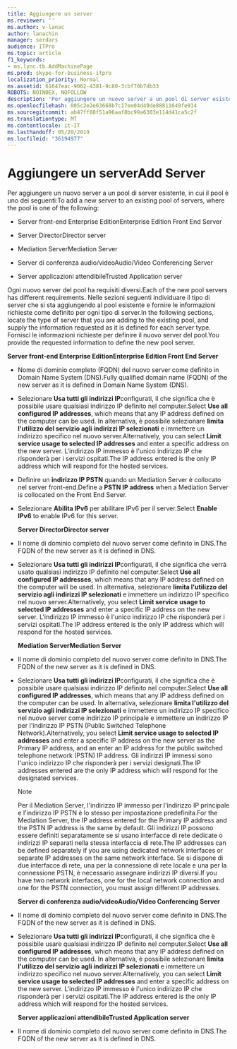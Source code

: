 ```yaml
---
title: Aggiungere un server
ms.reviewer: ''
ms.author: v-lanac
author: lanachin
manager: serdars
audience: ITPro
ms.topic: article
f1_keywords:
- ms.lync.tb.AddMachinePage
ms.prod: skype-for-business-itpro
localization_priority: Normal
ms.assetid: 61647eac-9062-4381-9c80-3cbf70b7db33
ROBOTS: NOINDEX, NOFOLLOW
description: 'Per aggiungere un nuovo server a un pool di server esistente, in cui il pool è uno dei seguenti:'
ms.openlocfilehash: 005c2e2e63668b7c17ee04d49de88811649fe914
ms.sourcegitcommit: ab47ff88f51a96aaf8bc99a6303e114d41ca5c2f
ms.translationtype: MT
ms.contentlocale: it-IT
ms.lasthandoff: 05/20/2019
ms.locfileid: "36194977"
---
```

# <a name="add-server"></a><span data-ttu-id="58ca4-103">Aggiungere un server</span><span class="sxs-lookup"><span data-stu-id="58ca4-103">Add Server</span></span>
 
<span data-ttu-id="58ca4-104">Per aggiungere un nuovo server a un pool di server esistente, in cui il pool è uno dei seguenti:</span><span class="sxs-lookup"><span data-stu-id="58ca4-104">To add a new server to an existing pool of servers, where the pool is one of the following:</span></span>
  
- <span data-ttu-id="58ca4-105">Server front-end Enterprise Edition</span><span class="sxs-lookup"><span data-stu-id="58ca4-105">Enterprise Edition Front End Server</span></span>
    
- <span data-ttu-id="58ca4-106">Server Director</span><span class="sxs-lookup"><span data-stu-id="58ca4-106">Director server</span></span>
    
- <span data-ttu-id="58ca4-107">Mediation Server</span><span class="sxs-lookup"><span data-stu-id="58ca4-107">Mediation Server</span></span>
    
- <span data-ttu-id="58ca4-108">Server di conferenza audio/video</span><span class="sxs-lookup"><span data-stu-id="58ca4-108">Audio/Video Conferencing Server</span></span>
    
- <span data-ttu-id="58ca4-109">Server applicazioni attendibile</span><span class="sxs-lookup"><span data-stu-id="58ca4-109">Trusted Application server</span></span>
    
<span data-ttu-id="58ca4-110">Ogni nuovo server del pool ha requisiti diversi.</span><span class="sxs-lookup"><span data-stu-id="58ca4-110">Each of the new pool servers has different requirements.</span></span> <span data-ttu-id="58ca4-111">Nelle sezioni seguenti individuare il tipo di server che si sta aggiungendo al pool esistente e fornire le informazioni richieste come definito per ogni tipo di server.</span><span class="sxs-lookup"><span data-stu-id="58ca4-111">In the following sections, locate the type of server that you are adding to the existing pool, and supply the information requested as it is defined for each server type.</span></span> <span data-ttu-id="58ca4-112">Fornisci le informazioni richieste per definire il nuovo server del pool.</span><span class="sxs-lookup"><span data-stu-id="58ca4-112">You provide the requested information to define the new pool server.</span></span>
  
 <span data-ttu-id="58ca4-113">**Server front-end Enterprise Edition**</span><span class="sxs-lookup"><span data-stu-id="58ca4-113">**Enterprise Edition Front End Server**</span></span>
  
- <span data-ttu-id="58ca4-114">Nome di dominio completo (FQDN) del nuovo server come definito in Domain Name System (DNS).</span><span class="sxs-lookup"><span data-stu-id="58ca4-114">Fully qualified domain name (FQDN) of the new server as it is defined in Domain Name System (DNS).</span></span>
    
- <span data-ttu-id="58ca4-115">Selezionare **Usa tutti gli indirizzi IP**configurati, il che significa che è possibile usare qualsiasi indirizzo IP definito nel computer.</span><span class="sxs-lookup"><span data-stu-id="58ca4-115">Select **Use all configured IP addresses**, which means that any IP address defined on the computer can be used.</span></span> <span data-ttu-id="58ca4-116">In alternativa, è possibile selezionare **limita l'utilizzo del servizio agli indirizzi IP selezionati** e immettere un indirizzo specifico nel nuovo server.</span><span class="sxs-lookup"><span data-stu-id="58ca4-116">Alternatively, you can select **Limit service usage to selected IP addresses** and enter a specific address on the new server.</span></span> <span data-ttu-id="58ca4-117">L'indirizzo IP immesso è l'unico indirizzo IP che risponderà per i servizi ospitati.</span><span class="sxs-lookup"><span data-stu-id="58ca4-117">The IP address entered is the only IP address which will respond for the hosted services.</span></span>
    
- <span data-ttu-id="58ca4-118">Definire un **indirizzo IP PSTN** quando un Mediation Server è collocato nel server front-end.</span><span class="sxs-lookup"><span data-stu-id="58ca4-118">Define a **PSTN IP address** when a Mediation Server is collocated on the Front End Server.</span></span>
    
- <span data-ttu-id="58ca4-119">Selezionare **Abilita IPv6** per abilitare IPv6 per il server.</span><span class="sxs-lookup"><span data-stu-id="58ca4-119">Select **Enable IPv6** to enable IPv6 for this server.</span></span>
    
  <span data-ttu-id="58ca4-120">**Server Director**</span><span class="sxs-lookup"><span data-stu-id="58ca4-120">**Director server**</span></span>
  
- <span data-ttu-id="58ca4-121">Il nome di dominio completo del nuovo server come definito in DNS.</span><span class="sxs-lookup"><span data-stu-id="58ca4-121">The FQDN of the new server as it is defined in DNS.</span></span>
    
- <span data-ttu-id="58ca4-122">Selezionare **Usa tutti gli indirizzi IP**configurati, il che significa che verrà usato qualsiasi indirizzo IP definito nel computer.</span><span class="sxs-lookup"><span data-stu-id="58ca4-122">Select **Use all configured IP addresses**, which means that any IP address defined on the computer will be used.</span></span> <span data-ttu-id="58ca4-123">In alternativa, selezionare **limita l'utilizzo del servizio agli indirizzi IP selezionati** e immettere un indirizzo IP specifico nel nuovo server.</span><span class="sxs-lookup"><span data-stu-id="58ca4-123">Alternatively, you select **Limit service usage to selected IP addresses** and enter a specific IP address on the new server.</span></span> <span data-ttu-id="58ca4-124">L'indirizzo IP immesso è l'unico indirizzo IP che risponderà per i servizi ospitati.</span><span class="sxs-lookup"><span data-stu-id="58ca4-124">The IP address entered is the only IP address which will respond for the hosted services.</span></span>
    
  <span data-ttu-id="58ca4-125">**Mediation Server**</span><span class="sxs-lookup"><span data-stu-id="58ca4-125">**Mediation Server**</span></span>
  
- <span data-ttu-id="58ca4-126">Il nome di dominio completo del nuovo server come definito in DNS.</span><span class="sxs-lookup"><span data-stu-id="58ca4-126">The FQDN of the new server as it is defined in DNS.</span></span>
    
- <span data-ttu-id="58ca4-127">Selezionare **Usa tutti gli indirizzi IP**configurati, il che significa che è possibile usare qualsiasi indirizzo IP definito nel computer.</span><span class="sxs-lookup"><span data-stu-id="58ca4-127">Select **Use all configured IP addresses**, which means that any IP address defined on the computer can be used.</span></span> <span data-ttu-id="58ca4-128">In alternativa, selezionare **limita l'utilizzo del servizio agli indirizzi IP selezionati** e immettere un indirizzo IP specifico nel nuovo server come indirizzo IP principale e immettere un indirizzo IP per l'indirizzo IP PSTN (Public Switched Telephone Network).</span><span class="sxs-lookup"><span data-stu-id="58ca4-128">Alternatively, you select **Limit service usage to selected IP addresses** and enter a specific IP address on the new server as the Primary IP address, and an enter an IP address for the public switched telephone network (PSTN) IP address.</span></span> <span data-ttu-id="58ca4-129">Gli indirizzi IP immessi sono l'unico indirizzo IP che risponderà per i servizi designati.</span><span class="sxs-lookup"><span data-stu-id="58ca4-129">The IP addresses entered are the only IP address which will respond for the designated services.</span></span>
    
    > [!NOTE]
    > <span data-ttu-id="58ca4-130">Per il Mediation Server, l'indirizzo IP immesso per l'indirizzo IP principale e l'indirizzo IP PSTN è lo stesso per impostazione predefinita.</span><span class="sxs-lookup"><span data-stu-id="58ca4-130">For the Mediation Server, the IP address entered for the Primary IP address and the PSTN IP address is the same by default.</span></span> <span data-ttu-id="58ca4-131">Gli indirizzi IP possono essere definiti separatamente se si usano interfacce di rete dedicate o indirizzi IP separati nella stessa interfaccia di rete.</span><span class="sxs-lookup"><span data-stu-id="58ca4-131">The IP addresses can be defined separately if you are using dedicated network interfaces or separate IP addresses on the same network interface.</span></span> <span data-ttu-id="58ca4-132">Se si dispone di due interfacce di rete, una per la connessione di rete locale e una per la connessione PSTN, è necessario assegnare indirizzi IP diversi.</span><span class="sxs-lookup"><span data-stu-id="58ca4-132">If you have two network interfaces, one for the local network connection and one for the PSTN connection, you must assign different IP addresses.</span></span> 
  
  <span data-ttu-id="58ca4-133">**Server di conferenza audio/video**</span><span class="sxs-lookup"><span data-stu-id="58ca4-133">**Audio/Video Conferencing Server**</span></span>
  
- <span data-ttu-id="58ca4-134">Il nome di dominio completo del nuovo server come definito in DNS.</span><span class="sxs-lookup"><span data-stu-id="58ca4-134">The FQDN of the new server as it is defined in DNS.</span></span>
    
- <span data-ttu-id="58ca4-135">Selezionare **Usa tutti gli indirizzi IP**configurati, il che significa che è possibile usare qualsiasi indirizzo IP definito nel computer.</span><span class="sxs-lookup"><span data-stu-id="58ca4-135">Select **Use all configured IP addresses**, which means that any IP address defined on the computer can be used.</span></span> <span data-ttu-id="58ca4-136">In alternativa, è possibile selezionare **limita l'utilizzo del servizio agli indirizzi IP selezionati** e immettere un indirizzo specifico nel nuovo server.</span><span class="sxs-lookup"><span data-stu-id="58ca4-136">Alternatively, you can select **Limit service usage to selected IP addresses** and enter a specific address on the new server.</span></span> <span data-ttu-id="58ca4-137">L'indirizzo IP immesso è l'unico indirizzo IP che risponderà per i servizi ospitati.</span><span class="sxs-lookup"><span data-stu-id="58ca4-137">The IP address entered is the only IP address which will respond for the hosted services.</span></span>
    
  <span data-ttu-id="58ca4-138">**Server applicazioni attendibile**</span><span class="sxs-lookup"><span data-stu-id="58ca4-138">**Trusted Application server**</span></span>
  
- <span data-ttu-id="58ca4-139">Il nome di dominio completo del nuovo server come definito in DNS.</span><span class="sxs-lookup"><span data-stu-id="58ca4-139">The FQDN of the new server as it is defined in DNS.</span></span>
    

